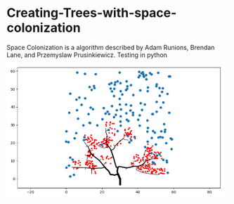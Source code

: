 # Creating-Trees-with-space-colonization
Space Colonization is a algorithm described by Adam Runions, Brendan Lane, and Przemyslaw Prusinkiewicz.  Testing in python
![](image.png)
